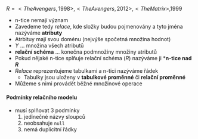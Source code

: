 $R = {<The Avengers, 1998>, <The Avengers, 2012>, <The Matrix>, 1999}$
- n-tice nemají význam
- Zavedeme tedy *relace*, kde složky budou pojmenovány a tyto jména nazýváme **atributy**
- Atrbituy mají svou doménu (nejvýše spočetná množina hodnot)
- $Y$ ... množina všech atributů
- **relační schéma** ... konečna podmnožiny množiny atributů 
- Pokud nějaké n-tice splňuje relační schéma ($R$) nazýváme ji ***n-tice nad $R$**
- *Relace* reprezentujeme tabulkami a n-tici nazýváme řádek
	- Tabulky jsou uloženy v **tabulkové proměnné** či **relační proměnné**
- Můžeme s nimi provádět běžné množinové operace
#### Podmínky relačního modelu
- musí splňovat 3 podmínky
	1. jedinečné názvy sloupců
	2. neobsahuje `null`
	3. nemá duplicitní řádky

